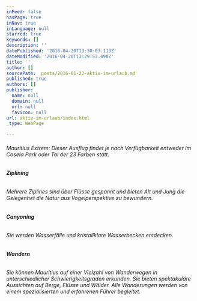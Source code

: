 ```yaml
---
inFeed: false
hasPage: true
inNav: true
inLanguage: null
starred: true
keywords: []
description: ''
datePublished: '2016-04-20T13:30:03.113Z'
dateModified: '2016-04-20T13:29:53.498Z'
title: ''
author: []
sourcePath: _posts/2016-01-22-aktiv-im-urlaub.md
published: true
authors: []
publisher:
  name: null
  domain: null
  url: null
  favicon: null
url: aktiv-im-urlaub/index.html
_type: WebPage

---
```

###### Mauritius Extrem: Dieser Ausflug findet je nach Verfügbarkeit entweder im Casela Park oder Tal der 23 Farben statt.

###### **Ziplining**

###### Mehrere Ziplines sind über Flüsse gespannt und bieten Alt und Jung die Gelegenhet die Natur aus Vogelperspektive zu bewundern.

###### **Canyoning**

###### Sie werden Wasserfälle und kristallklare Wasserbecken entdecken.

###### **Wandern**

###### Sie können Mauritius auf einer Vielzahl von Wanderwegen in unterschiedlicher Schwierigkeitsgraden erkunden. Sie bieten spektakuläre Aussichten auf Berge, Flüsse und Wälder. Alle Wanderungen werden von einem spezialisierten und erfahrenen Führer begleitet.